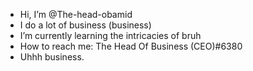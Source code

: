 - Hi, I’m @The-head-obamid
- I do a lot of business (business)
- I’m currently learning the intricacies of bruh
- How to reach me: The Head Of Business (CEO)#6380
- Uhhh business.

<!---
The-head-obamid/The-head-obamid is a ✨ special ✨ repository because its `README.md` (this file) appears on your GitHub profile.
You can click the Preview link to take a look at your changes.
--->
